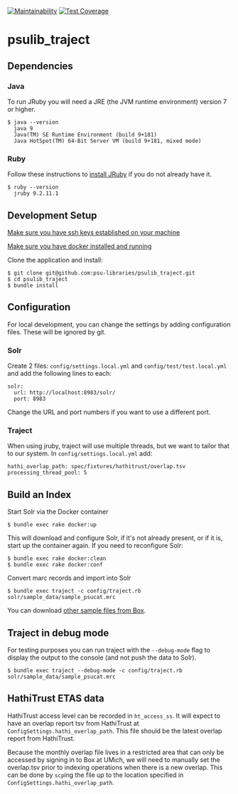 [![Maintainability](https://api.codeclimate.com/v1/badges/f877d0681e38deb0f3c8/maintainability)](https://codeclimate.com/github/psu-libraries/psulib_traject/maintainability)
[![Test Coverage](https://api.codeclimate.com/v1/badges/f877d0681e38deb0f3c8/test_coverage)](https://codeclimate.com/github/psu-libraries/psulib_traject/test_coverage)

# psulib_traject

## Dependencies

### Java
To run JRuby you will need a JRE (the JVM runtime environment) version 7 or higher.

    $ java --version
      java 9
      Java(TM) SE Runtime Environment (build 9+181)
      Java HotSpot(TM) 64-Bit Server VM (build 9+181, mixed mode)

### Ruby
Follow these instructions to [install JRuby](https://github.com/psu-libraries/psulib_traject/wiki/Install-JRuby) if you
do not already have it.

    $ ruby --version
      jruby 9.2.11.1

## Development Setup

[Make sure you have ssh keys established on your machine](https://help.github.com/articles/generating-a-new-ssh-key-and-adding-it-to-the-ssh-agent/#generating-a-new-ssh-key)

[Make sure you have docker installed and running](https://docs.docker.com/install/)

Clone the application and install:

    $ git clone git@github.com:psu-libraries/psulib_traject.git
    $ cd psulib_traject
    $ bundle install

## Configuration

For local development, you can change the settings by adding configuration files. These will be ignored by git.

### Solr

Create 2 files: `config/settings.local.yml` and `config/test/test.local.yml` and add the following lines to each:
    
    solr:
      url: http://localhost:8983/solr/
      port: 8983

Change the URL and port numbers if you want to use a different port.

### Traject

When using jruby, traject will use multiple threads, but we want to tailor that to our system. In
`config/settings.local.yml` add:

    hathi_overlap_path: spec/fixtures/hathitrust/overlap.tsv
    processing_thread_pool: 5
   
## Build an Index

Start Solr via the Docker container
    
    $ bundle exec rake docker:up

This will download and configure Solr, if it's not already present, or if it is, start up the container again.
If you need to reconfigure Solr:

    $ bundle exec rake docker:clean
    $ bundle exec rake docker:conf
    
Convert marc records and import into Solr

    $ bundle exec traject -c config/traject.rb solr/sample_data/sample_psucat.mrc 
   
You can download [other sample files from Box](https://psu.app.box.com/folder/53004724072).
   
## Traject in debug mode

For testing purposes you can run traject with the `--debug-mode` flag to
display the output to the console (and not push the data to Solr).

    $ bundle exec traject --debug-mode -c config/traject.rb solr/sample_data/sample_psucat.mrc

## HathiTrust ETAS data

HathiTrust access level can be recorded in `ht_access_ss`. It will expect to have an overlap report tsv from HathiTrust
at `ConfigSettings.hathi_overlap_path`. This file should be the latest overlap report from HathiTrust.

Because the monthly overlap file lives in a restricted area that can only be accessed by signing in to Box at UMich, we
will need to manually set the overlap.tsv prior to indexing operations when there is a new overlap. This can be done by
`scp`ing the file up to the location specified in `ConfigSettings.hathi_overlap_path`.
